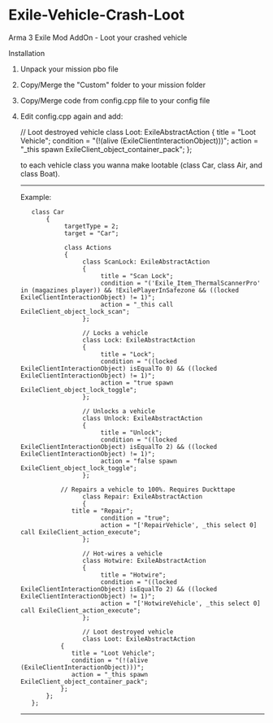 # Exile-Vehicle-Crash-Loot
Arma 3 Exile Mod AddOn - Loot your crashed vehicle


Installation

1. Unpack your mission pbo file

2. Copy/Merge the "Custom" folder to your mission folder

3. Copy/Merge code from config.cpp file to your config file

4. Edit config.cpp again and add:
   
   // Loot destroyed vehicle
   class Loot: ExileAbstractAction
   {
       title = "Loot Vehicle";
       condition = "(!(alive (ExileClientInteractionObject)))";
       action = "_this spawn ExileClient_object_container_pack";
   }; 
   
   
   to each vehicle class you wanna make lootable (class Car, class Air, and class Boat).
   
   -------
   
   Example: 
              
	      class Car 
	          {
		           targetType = 2;
		           target = "Car";

		           class Actions 
		           {
			            class ScanLock: ExileAbstractAction
			            {
				             title = "Scan Lock";
				             condition = "('Exile_Item_ThermalScannerPro' in (magazines player)) && !ExilePlayerInSafezone && ((locked ExileClientInteractionObject) != 1)";
				             action = "_this call ExileClient_object_lock_scan";
			            };

			            // Locks a vehicle
			            class Lock: ExileAbstractAction
			            {
				             title = "Lock";
				             condition = "((locked ExileClientInteractionObject) isEqualTo 0) && ((locked ExileClientInteractionObject) != 1)";
				             action = "true spawn ExileClient_object_lock_toggle";
			            };

			            // Unlocks a vehicle
			            class Unlock: ExileAbstractAction
			            {
				             title = "Unlock";
				             condition = "((locked ExileClientInteractionObject) isEqualTo 2) && ((locked ExileClientInteractionObject) != 1)";
				             action = "false spawn ExileClient_object_lock_toggle";
			            };
			      	
                  // Repairs a vehicle to 100%. Requires Duckttape
			            class Repair: ExileAbstractAction
			            {
                     title = "Repair";
				             condition = "true";
				             action = "['RepairVehicle', _this select 0] call ExileClient_action_execute";
			            };

			            // Hot-wires a vehicle
			            class Hotwire: ExileAbstractAction
			            {
				             title = "Hotwire";
				             condition = "((locked ExileClientInteractionObject) isEqualTo 2) && ((locked ExileClientInteractionObject) != 1)";
				             action = "['HotwireVehicle', _this select 0] call ExileClient_action_execute";
			            };

			            // Loot destroyed vehicle
			            class Loot: ExileAbstractAction
                  {
                     title = "Loot Vehicle";
                     condition = "(!(alive (ExileClientInteractionObject)))";
                     action = "_this spawn ExileClient_object_container_pack";
                  };
              };
          };

   
   -------
